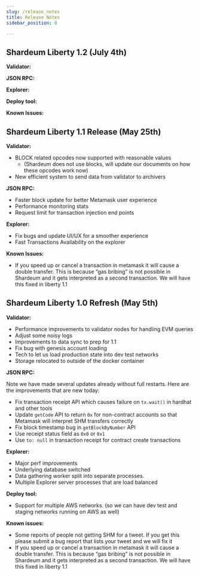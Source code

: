 ```yaml
---
slug: /release_notes
title: Release Notes
sidebar_position: 8

---
```

##  **Shardeum Liberty 1.2 (July 4th)**

**Validator:**

**JSON RPC:**

**Explorer:**

**Deploy tool:**

**Known Issues:**

##  **Shardeum Liberty 1.1 Release (May 25th)**

**Validator:**

- BLOCK related opcodes now supported with reasonable values
    - (Shardeum does not use blocks, will update our documents on how these opcodes work now)
- New efficient system to send data from validator to archivers

**JSON RPC:**

- Faster block update for better Metamask user experience
- Performance monitoring stats
- Request limit for transaction injection end points

**Explorer:**

- Fix bugs and update UI/UX for a smoother experience
- Fast Transactions Availability on the explorer

**Known Issues:**

- If you speed up or cancel a transaction in metamask it will cause a double transfer.  This is because “gas bribing” is not possible in Shardeum and it gets interpreted as a second transaction.  We will have this fixed in liberty 1.1


##  **Shardeum Liberty 1.0 Refresh (May 5th)**

**Validator:**

- Performance improvements to validator nodes for handling EVM queries
- Adjust some noisy logs
- Improvements to data sync to prep for 1.1
- Fix bug with genesis account loading
- Tech to let us load production state into dev test networks
- Storage relocated to outside of the docker container

**JSON RPC:**

Note we have made several updates already without full restarts.  Here are the improvements that are new today:

- Fix transaction receipt API which causes failure on `tx.wait()` in hardhat and other tools
- Update `getCode` API to return `0x` for non-contract accounts so that Metamask will interpret SHM transfers correctly
- Fix block timestamp bug in `getBlockByNumber` API
- Use receipt status field as `0x0` or `0x1`
- Use `to: null` in transaction receipt for contract create transactions

**Explorer:**

- Major perf improvements
- Underlying database switched
- Data gathering worker split into separate processes.
- Multiple Explorer server processes that are load balanced

**Deploy tool:**

- Support for multiple AWS networks. (so we can have dev test and staging networks running on AWS as well)

**Known issues:**

- Some reports of people not getting SHM for a tweet.  If you get this please submit a bug report that lists your tweet and we will fix it
- If you speed up or cancel a transaction in metamask it will cause a double transfer.  This is because “gas bribing” is not possible in Shardeum and it gets interpreted as a second transaction.  We will have this fixed in liberty 1.1
